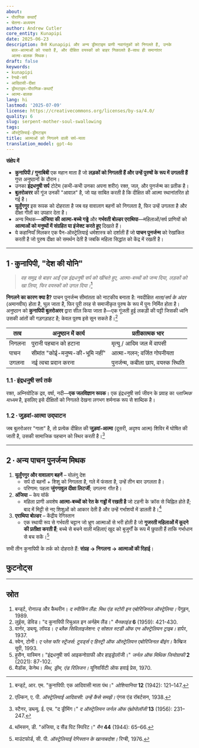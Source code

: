 ```yaml
---
about:
- पौराणिक कथाएँ
- चेतना-अध्ययन
author: Andrew Cutler
core_entity: Kunapipi
date: 2025-06-23
description: कैसे Kunapipi और अन्य ड्रीमटाइम प्राणी नवागंतुकों को निगलते हैं, उनके
  बाल-आत्माओं को पचाते हैं, और दीक्षित वयस्कों को बाहर निकालते हैं—साथ ही समानांतर
  आत्मा-बालक मिथक।
draft: false
keywords:
- kunapipi
- रेनबो-सर्प
- आदिवासी-दीक्षा
- ड्रीमटाइम-पौराणिक-कथाएँ
- आत्मा-बालक
lang: hi
lastmod: '2025-07-09'
license: https://creativecommons.org/licenses/by-sa/4.0/
quality: 6
slug: serpent-mother-soul-swallowing
tags:
- ऑस्ट्रेलियाई-ड्रीमटाइम
title: आत्माओं को निगलने वाली सर्प-माता
translation_model: gpt-4o
---
```


**संक्षेप में**

- **कुनापिपी / गुनाबिबी** एक महान माता हैं जो **लड़कों को निगलती हैं और उन्हें पुरुषों के रूप में उगलती हैं** गुप्त अनुष्ठानों के दौरान।  
- उनका **इंद्रधनुषी सर्प** टोटेम (कभी-कभी उनका अपना शरीर) रक्त, जल, और पुनर्जन्म का प्रतीक है।  
- **बुलरोअरर** की गूंज उनकी "आवाज़" है, जो यह साबित करती है कि दीक्षित की आत्मा स्थानांतरित हो गई है।  
- **युर्लुंगगुर** इस रूपक को दोहराता है जब वह वावालाग बहनों को निगलता है, फिर उन्हें उगलता है और दीक्षा गीतों का उपहार देता है।  
- अन्य मिथक—**अंजिया की आत्मा-बच्चे गड्ढे** और **गर्भवती बोल्डर एराथिपा**—महिलाओं/सर्प प्राणियों को **आत्माओं को मनुष्यों में संग्रहित या इंजेक्ट करते हुए** दिखाते हैं।  
- ये कहानियाँ मिलकर एक पैन-ऑस्ट्रेलियाई धर्मशास्त्र को दर्शाती हैं जो **पाचन पुनर्जन्म** को रेखांकित करती है जो पुरुष दीक्षा को समर्थन देती है जबकि महिला सिद्धांत को केंद्र में रखती है।

---

## 1 · कुनापिपी, "देश की योनि"

> *वह समुद्र से बाहर आईं एक इंद्रधनुषी सर्प को खींचते हुए, आत्मा-बच्चों को जन्म दिया, लड़कों को खा लिया, फिर वयस्कों को उगल दिया।*[^1]

**निगलने का कारण क्या है?** 
पाचन पुनर्जन्म सीमांतता को नाटकीय बनाता है: नवदीक्षित *माता/सर्प के अंदर* (अमानवीय) होता है, घुल जाता है, फिर पूरी तरह से समाजीकृत पुरुष के रूप में पुनः निर्मित होता है। अनुष्ठान को **कुनापिपी बुलरोअरर** द्वारा सील किया जाता है—एक गूंजती हुई लकड़ी की पट्टी जिसकी ध्वनि उसकी आंतों की गड़गड़ाहट है; केवल पुरुष इसे सुन सकते हैं।[^2]

| तत्व | अनुष्ठान में कार्य | प्रतीकात्मक भार |
|------|-------------------|-----------------|
| निगलना | पुरानी पहचान को हटाना | मृत्यु / आदिम जल में वापसी |
| पाचन | सीमांत "कोई-मनुष्य-की-भूमि नहीं" | आत्मा-गलन; वर्जित गोपनीयता |
| उगलना | नई त्वचा प्रदान करना | पुनर्जन्म, कबीला छाप, वयस्क स्थिति |

### 1.1 · इंद्रधनुषी सर्प तर्क 
रक्त, अम्नियोटिक द्रव, वर्षा, नदी—**एक जलविज्ञान रूपक**। एक इंद्रधनुषी सर्प जीवन के प्रवाह का *प्लाज्मिक माध्यम* है, इसलिए इसे दीक्षितों को निगलते देखना लगभग शर्मनाक रूप से शाब्दिक है।

### 1.2 · जुड़वां-आत्मा उद्घाटन 
जब बुलरोअरर "गाता" है, तो प्रत्येक दीक्षित की **जुड़वां-आत्मा** (दूसरी, अदृश्य आत्म) शिविर में घोषित की जाती है, उसकी सामाजिक पहचान को स्थिर करती है।[^3]

---

## 2 · अन्य पाचन पुनर्जन्म मिथक

1. **युर्लुंगगुर और वावालाग बहनें** – योलंगु देश  
   - सर्प दो बहनों + शिशु को निगलता है, गले में फंसता है, उन्हें तीन बार उगलता है।  
   - परिणाम: पहला **जुंगगावुल दीक्षा लिटर्जी**; उगलना *गीत* है।  
2. **अंजिया** – केप यॉर्क  
   - महिला प्राणी अवशेष **आत्मा-बच्चों को रेत के गड्ढों में रखती है** जो टहनी के क्रॉस से चिह्नित होते हैं; बाद में मिट्टी से नए शिशुओं को आकार देती है और उन्हें गर्भाशयों में डालती है।[^4]  
3. **एराथिपा बोल्डर** – केंद्रीय रेगिस्तान  
   - एक स्थायी रूप से गर्भवती चट्टान जो भ्रूण आत्माओं से भरी होती है जो **गुजरती महिलाओं में कूदने की प्रतीक्षा करती हैं**; बच्चे से बचने वाली महिलाएं खुद को बुजुर्गों के रूप में छुपाती हैं ताकि गर्भाधान से बच सकें।[^5]  

सभी तीन कुनापिपी के तर्क को दोहराते हैं: **संग्रह → निगलना → आत्माओं की रिहाई**।

## फुटनोट्स

[^1]: बर्न्ड्ट, आर. एम. "कुनापिपी: एक आदिवासी माता पंथ।" *ओशियानिया* **12** (1942): 121–147. 
[^2]: एल्किन, ए. पी. *ऑस्ट्रेलियाई आदिवासी: उन्हें कैसे समझें।* एंगस एंड रॉबर्टसन, 1938. 
[^3]: स्टैनर, डब्ल्यू. ई. एच. "द ड्रीमिंग।" *द ऑस्ट्रेलियन जर्नल ऑफ एंथ्रोपोलॉजी* **13** (1956): 231–247. 
[^4]: थॉमसन, डी. "अंजिया, द सैंड पिट स्पिरिट।" *मैन* **44** (1944): 65–66. 
[^5]: माउंटफोर्ड, सी. पी. *ऑस्ट्रेलियाई रेगिस्तान के खानाबदोश।* रिग्बी, 1976.

---

## स्रोत

1. बर्न्ड्ट, रोनाल्ड और कैथरीन। *द स्पीकिंग लैंड: मिथ एंड स्टोरी इन एबोरिजिनल ऑस्ट्रेलिया।* पेंगुइन, 1989. 
2. लुईस, डेविड। "द कुनापिपी रिचुअल इन अर्नहेम लैंड।" *मैनकाइंड* **6** (1959): 421-430. 
3. वार्नर, डब्ल्यू. लॉयड। *ए ब्लैक सिविलाइजेशन: ए सोशल स्टडी ऑफ एन ऑस्ट्रेलियन ट्राइब।* हार्पर, 1937. 
4. स्वेन, टोनी। *ए प्लेस फॉर स्ट्रेंजर्स: टुवर्ड्स ए हिस्ट्री ऑफ ऑस्ट्रेलियन एबोरिजिनल बीइंग।* कैम्ब्रिज यूपी, 1993. 
5. हुसैन, यास्मिन। "इंद्रधनुषी सर्प आइकनोग्राफी और हाइड्रोलॉजी।" *जर्नल ऑफ मिथिक जियोग्राफी* **2** (2021): 87-102. 
6. मैडॉक, केनेथ। *मिथ, ड्रीम, एंड रिलिजन।* यूनिवर्सिटी ऑफ हवाई प्रेस, 1970.